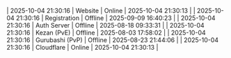 | 2025-10-04 21:30:16 | Website | Online | 2025-10-04 21:30:13 |
| 2025-10-04 21:30:16 | Registration | Offline | 2025-09-09 16:40:23 |
| 2025-10-04 21:30:16 | Auth Server | Offline | 2025-08-18 09:33:31 |
| 2025-10-04 21:30:16 | Kezan (PvE) | Offline | 2025-08-03 17:58:02 |
| 2025-10-04 21:30:16 | Gurubashi (PvP) | Offline | 2025-08-23 21:44:06 |
| 2025-10-04 21:30:16 | Cloudflare | Online | 2025-10-04 21:30:13 |
